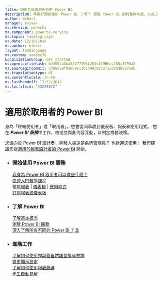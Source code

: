 ```yaml
---
title: 適用於報表取用者的 Power BI
description: 準備好開始使用 Power BI 了嗎？ 認識 Power BI 的特色與功能，以及了解 Power BI 取用者或使用者如何妥善運用它們。
author: mihart
manager: kvivek
ms.service: powerbi
ms.component: powerbi-service
ms.topic: landing-page
ms.date: 12/10/2018
ms.author: mihart
layout: landingpage
ms.custom: seodec18
LocalizationGroup: Get started
ms.openlocfilehash: bd4592a8ba28277356f251c81906ac265c1759a2
ms.sourcegitcommit: cd85d88fba0d9cc3c7a4dc03d2f35d2bd096759b
ms.translationtype: HT
ms.contentlocale: zh-TW
ms.lasthandoff: 12/12/2018
ms.locfileid: "53280872"
---
```

# <a name="power-bi-for-consumers"></a>適用於取用者的 Power BI
身為「終端使用者」或「取用者」，您會從同事收到儀表板、報表和應用程式。 您在 ***Power BI 服務***中工作，檢閱並與此內容互動，以制定商務決策。

您偏向於 Power BI 設計者、開發人員還是系統管理員？ 也歡迎您使用！ 我們建議您從[適用於報表設計者的 Power BI](../power-bi-creator-landing.md) 開始。

<ul class="panelContent cardsF"> 
              <li> 
                             <div class="cardSize"> 
                                           <div class="cardPadding"> 
                                                          <div class="card"> 
                                                                        <div class="cardText"> 
                                                                                      <h3>開始使用 Power BI 服務</h3> 
                                                                                      <p></p>
                                                                                            <a href="end-user-consumer.md">我身為 Power BI 取用者可以做些什麼？</a><br/> 
                                                                                            <a href="../service-get-started.md">快速入門教學課程</a><br/>
檢視<a href="end-user-report-open.md">報表</a> | <a href="end-user-dashboard-open.md">儀表板</a> | <a href="end-user-apps.md">應用程式</a><br/> 
                                                                                            <!--<a href="end-user-collaborate.md">Collaborate</a><br/> -->
                                                                                            <a href="end-user-subscribe.md">訂閱報表或儀表板</a><br/> 
                                                                        </div> 
                                                          </div> 
                                           </div> 
                             </div> 
              </li>
              <li> 
                             <div class="cardSize"> 
                                           <div class="cardPadding"> 
                                                          <div class="card"> 
                                                                        <div class="cardText"> 
                                                                                      <h3>了解 Power BI</h3> 
                                                                                      <p></p>
                                                                                            <a href="end-user-basic-concepts.md">了解基本概念</a><br/>
                                                                                            <a href="end-user-experience.md">瀏覽 Power BI 服務</a><br/> 
                                                                                            <a href="../power-bi-overview.md">深入了解所有不同的 Power BI 工具</a><br/> 
                                                                                            <!--<a href="end-user-faq.md">FAQ: Frequently Asked Questions</a> -->
                                                                        </div> 
                                                          </div> 
                                           </div> 
                             </div> 
              </li>
              <li> 
                             <div class="cardSize"> 
                                           <div class="cardPadding"> 
                                                          <div class="card"> 
                                                                        <div class="cardText"> 
                                                                                      <h3>進階工作</h3> 
                                                                                      <p></p>
                                                                                            <a href="end-user-q-and-a.md">了解如何使用問與答自然語言搜尋方塊</a><br/> 
                                                                                            <a href="end-user-focus.md">變更顯示設定</a><br/> 
                                                                                            <a href="end-user-report-filter.md">了解如何使用報表篩選</a><br> 
                                                                                            <a href="end-user-insights.md">產生自動見解</a><br/> 
                                                                        </div> 
                                                          </div> 
                                           </div> 
                             </div> 
              </li>
</ul>


